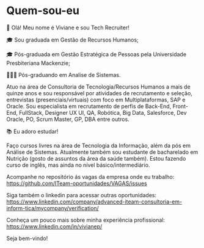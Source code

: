 # Quem-sou-eu
👋 Olá! 
Meu nome é Viviane e sou Tech Recruiter!

🎓 Sou graduada em Gestão de Recursos Humanos;

🎓 Pós-graduada em Gestão Estratégica de Pessoas pela Universidade Presbiteriana Mackenzie;

👩🏽‍🎓 Pós-graduando em Analise de Sistemas.

Atuo na área de Consultoria de Tecnologia/Recursos Humanos a mais de quinze anos e sou responsável por atividades de recrutamento e seleção, entrevistas (presenciais/virtuais) com foco em Multiplataformas, SAP e Oracle.
Sou especialista em recrutamento de perfis de Back-End, Front-End, FullStack, Designer UX UI, QA, Robótica, Big Data, Salesforce, Dev Oracle, PO, Scrum Master, GP, DBA entre outros.

📚 Eu adoro estudar!

Faço cursos livres na área de Tecnologia da Informação, além da pós em Análise de Sistemas.
Atualmente também sou estudante de bacharelado em Nutrição (gosto de assuntos da área da saúde também).
Estou fazendo curso de inglês, mas ainda no nível básico/intermediário. 

Acompanhe no repositório ás vagas da empresa onde eu trabalho: https://github.com/ITeam-oportunidades/VAGAS/issues

Siga também o linkedin para acessar outras oportunidades: https://www.linkedin.com/company/advanced-iteam-consultoria-em-inform-tica/mycompany/verification/

Conheça um pouco mais sobre minha experiência profissional: https://www.linkedin.com/in/vivianep/

Seja bem-vindo!
